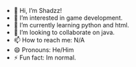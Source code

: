 - 👋 Hi, I’m Shadzz!
- 👀 I’m interested in game development.
- 🌱 I’m currently learning python and html.
- 💞️ I’m looking to collaborate on java.
- 📫 How to reach me: N/A
- 😄 Pronouns: He/Him
- ⚡ Fun fact: Im normal.

<!---
ShadzzGD/ShadzzGD is a ✨ special ✨ repository because its `README.md` (this file) appears on your GitHub profile.
You can click the Preview link to take a look at your changes.
--->
